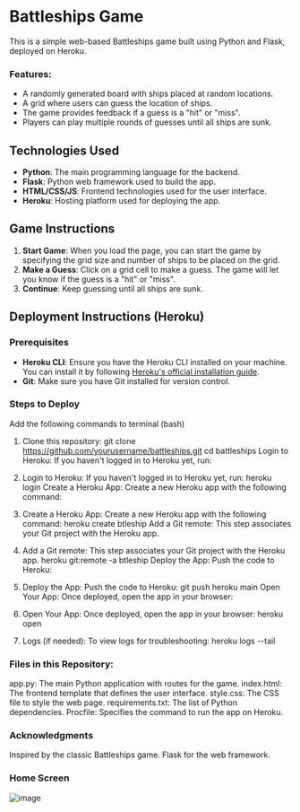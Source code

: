 # Battleships Game

This is a simple web-based Battleships game built using Python and Flask, deployed on Heroku.

### Features:
- A randomly generated board with ships placed at random locations.
- A grid where users can guess the location of ships.
- The game provides feedback if a guess is a "hit" or "miss".
- Players can play multiple rounds of guesses until all ships are sunk.

## Technologies Used
- **Python**: The main programming language for the backend.
- **Flask**: Python web framework used to build the app.
- **HTML/CSS/JS**: Frontend technologies used for the user interface.
- **Heroku**: Hosting platform used for deploying the app.

## Game Instructions
1. **Start Game**: When you load the page, you can start the game by specifying the grid size and number of ships to be placed on the grid.
2. **Make a Guess**: Click on a grid cell to make a guess. The game will let you know if the guess is a "hit" or "miss".
3. **Continue**: Keep guessing until all ships are sunk.

## Deployment Instructions (Heroku)

### Prerequisites
- **Heroku CLI**: Ensure you have the Heroku CLI installed on your machine. You can install it by following [Heroku's official installation guide](https://devcenter.heroku.com/articles/heroku-cli).
- **Git**: Make sure you have Git installed for version control.

### Steps to Deploy
Add the following commands to terminal (bash)
1. Clone this repository:
git clone https://github.com/yourusername/battleships.git
cd battleships
Login to Heroku: If you haven't logged in to Heroku yet, run:

2. Login to Heroku: If you haven't logged in to Heroku yet, run:
heroku login
Create a Heroku App: Create a new Heroku app with the following command:

3. Create a Heroku App: Create a new Heroku app with the following command:
heroku create btleship
Add a Git remote: This step associates your Git project with the Heroku app.

4. Add a Git remote: This step associates your Git project with the Heroku app.
heroku git:remote -a btleship
Deploy the App: Push the code to Heroku:

5. Deploy the App: Push the code to Heroku:
git push heroku main
Open Your App: Once deployed, open the app in your browser:

6. Open Your App: Once deployed, open the app in your browser:
heroku open


7. Logs (if needed): To view logs for troubleshooting:
heroku logs --tail

### Files in this Repository: 
app.py: The main Python application with routes for the game.
index.html: The frontend template that defines the user interface.
style.css: The CSS file to style the web page.
requirements.txt: The list of Python dependencies.
Procfile: Specifies the command to run the app on Heroku.

### Acknowledgments
Inspired by the classic Battleships game.
Flask for the web framework.


### Home Screen 
![image](https://github.com/user-attachments/assets/6c36feae-44db-4656-82f4-973765109c1d)
